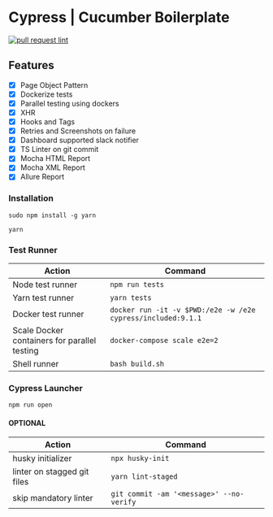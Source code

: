 # Cypress | Cucumber Boilerplate
[![pull request lint](https://github.com/prashanth-sams/cypress-cucumber-boilerplate/actions/workflows/linter.yml/badge.svg?event=push)](https://github.com/prashanth-sams/cypress-cucumber-boilerplate/actions/workflows/linter.yml)

## Features
- [x] Page Object Pattern
- [x] Dockerize tests
- [x] Parallel testing using dockers
- [x] XHR
- [x] Hooks and Tags
- [x] Retries and Screenshots on failure
- [x] Dashboard supported slack notifier
- [x] TS Linter on git commit
- [x] Mocha HTML Report
- [x] Mocha XML Report
- [x] Allure Report

### Installation
```
sudo npm install -g yarn

yarn
```

### Test Runner

| Action          | Command             |
| --------------    | ---------          |
| Node test runner | `npm run tests`   |
| Yarn test runner | `yarn tests`   |
| Docker test runner | `docker run -it -v $PWD:/e2e -w /e2e cypress/included:9.1.1` |
| Scale Docker containers for parallel testing | `docker-compose scale e2e=2` |
| Shell runner | `bash build.sh` |

### Cypress Launcher
```
npm run open
```

#### OPTIONAL

| Action          | Command             |
| --------------    | ---------          |
| husky initializer | `npx husky-init`   |
| linter on stagged git files | `yarn lint-staged`   |
| skip mandatory linter | `git commit -am '<message>' --no-verify` |